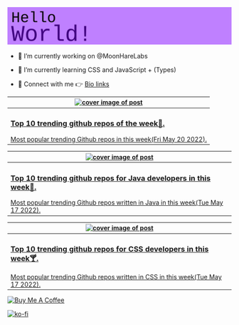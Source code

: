 [![Hello World!](https://github.com/ksenginew/ksenginew/raw/main/header.svg)](#nolink)

- 🔭 I’m currently working on @MoonHareLabs  

- 🌱 I’m currently learning CSS and JavaScript + (Types)    

- 💌 Connect with me 👉 [Bio links](https://ksengine.bio.link)

<!-- blog  posts start -->
<a href="https://dev.to/ksengine/top-10-trending-github-repos-of-the-week-klk">
<table>
<thead>
<tr>
<th>
<img src="https://res.cloudinary.com/practicaldev/image/fetch/s--PBirdDN_--/c_imagga_scale,f_auto,fl_progressive,h_420,q_auto,w_1000/https://images.unsplash.com/photo-1648393847044-0f31992a9ea2%3Fcrop%3Dentropy%26cs%3Dtinysrgb%26fit%3Dmax%26fm%3Djpg%26ixid%3DMnwyODI4ODF8MHwxfHJhbmRvbXx8fHx8fHx8fDE2NTMwNDY3NjA%26ixlib%3Drb-1.2.1%26q%3D80%26w%3D1080" alt="cover image of post" width="500px" height="auto"/>
</th>
</tr>
</thead>
<tbody>
<tr>
<td>
<h3>Top 10 trending github repos of the week👀.</h3>
Most popular trending Github repos in this week(Fri May 20 2022).
</td>
</tr>
</tbody>
</table>
</a>



<a href="https://dev.to/ksengine/top-10-trending-github-repos-for-java-developers-in-this-week-3k83">
<table>
<thead>
<tr>
<th>
<img src="https://res.cloudinary.com/practicaldev/image/fetch/s--FdeeLCcH--/c_imagga_scale,f_auto,fl_progressive,h_420,q_auto,w_1000/https://images.unsplash.com/photo-1507915135761-41a0a222c709%3Fcrop%3Dentropy%26cs%3Dtinysrgb%26fit%3Dmax%26fm%3Djpg%26ixid%3DMnwyODI4ODF8MHwxfHJhbmRvbXx8fHx8fHx8fDE2NTI3ODc0OTU%26ixlib%3Drb-1.2.1%26q%3D80%26w%3D1080" alt="cover image of post" width="500px" height="auto"/>
</th>
</tr>
</thead>
<tbody>
<tr>
<td>
<h3>Top 10 trending github repos for Java developers in this week🐬.</h3>
Most popular trending Github repos written in Java in this week(Tue May 17 2022).
</td>
</tr>
</tbody>
</table>
</a>



<a href="https://dev.to/ksengine/top-10-trending-github-repos-for-css-developers-in-this-week-2lln">
<table>
<thead>
<tr>
<th>
<img src="https://res.cloudinary.com/practicaldev/image/fetch/s--5mDTfKd9--/c_imagga_scale,f_auto,fl_progressive,h_420,q_auto,w_1000/https://images.unsplash.com/photo-1541409946292-d4723fcf3ff8%3Fcrop%3Dentropy%26cs%3Dtinysrgb%26fit%3Dmax%26fm%3Djpg%26ixid%3DMnwyODI4ODF8MHwxfHJhbmRvbXx8fHx8fHx8fDE2NTI3ODczMDA%26ixlib%3Drb-1.2.1%26q%3D80%26w%3D1080" alt="cover image of post" width="500px" height="auto"/>
</th>
</tr>
</thead>
<tbody>
<tr>
<td>
<h3>Top 10 trending github repos for CSS developers in this week🍸.</h3>
Most popular trending Github repos written in CSS in this week(Tue May 17 2022).
</td>
</tr>
</tbody>
</table>
</a>
<!-- blog  posts end -->

<a href="https://www.buymeacoffee.com/ksengine">
  <img src="https://cdn.buymeacoffee.com/buttons/v2/default-yellow.png" alt="Buy Me A Coffee" width="200px" height="auto"/>
</a>

[![ko-fi](https://ko-fi.com/img/githubbutton_sm.svg)](https://ko-fi.com/D1D473BME)
